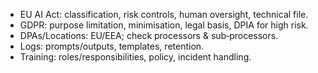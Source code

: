 <ul>
<li>EU AI Act: classification, risk controls, human oversight, technical file.</li>
<li>GDPR: purpose limitation, minimisation, legal basis, DPIA for high risk.</li>
<li>DPAs/Locations: EU/EEA; check processors & sub‑processors.</li>
<li>Logs: prompts/outputs, templates, retention.</li>
<li>Training: roles/responsibilities, policy, incident handling.</li>
</ul>